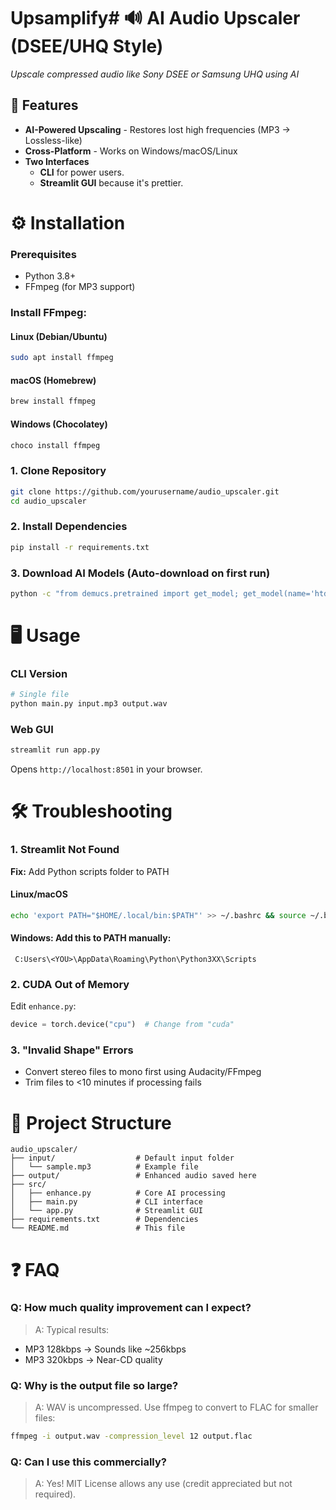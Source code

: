# Upsamplify# 🔊 AI Audio Upscaler (DSEE/UHQ Style)  
*Upscale compressed audio like Sony DSEE or Samsung UHQ using AI*  

## 🚀 Features  
- **AI-Powered Upscaling** - Restores lost high frequencies (MP3 → Lossless-like)  
- **Cross-Platform** - Works on Windows/macOS/Linux  
- **Two Interfaces**  
  - **CLI** for power users.
  - **Streamlit GUI** because it's prettier.  

# ⚙️ Installation  

### Prerequisites  
- Python 3.8+  
- FFmpeg (for MP3 support)  

### Install FFmpeg: 

#### Linux (Debian/Ubuntu)
```bash
sudo apt install ffmpeg
```

#### macOS (Homebrew)
```bash
brew install ffmpeg
```

#### Windows (Chocolatey)
```bash
choco install ffmpeg
```

### 1. Clone Repository
```bash
git clone https://github.com/yourusername/audio_upscaler.git
cd audio_upscaler
```

### 2. Install Dependencies
```bash
pip install -r requirements.txt
```

### 3. Download AI Models (Auto-download on first run)
```bash
python -c "from demucs.pretrained import get_model; get_model(name='htdemucs')"
```

# 🖥️ Usage
### CLI Version
```bash
# Single file
python main.py input.mp3 output.wav
```

### Web GUI
```bash
streamlit run app.py
```
Opens `http://localhost:8501` in your browser.

# 🛠️ Troubleshooting
### 1. Streamlit Not Found
**Fix:** Add Python scripts folder to PATH

#### Linux/macOS
```bash
echo 'export PATH="$HOME/.local/bin:$PATH"' >> ~/.bashrc && source ~/.bashrc
```
#### Windows: Add this to PATH manually:
```
 C:Users\<YOU>\AppData\Roaming\Python\Python3XX\Scripts
```

### 2. CUDA Out of Memory
Edit `enhance.py`:
```python
device = torch.device("cpu")  # Change from "cuda"
```

### 3. "Invalid Shape" Errors
- Convert stereo files to mono first using Audacity/FFmpeg
- Trim files to <10 minutes if processing fails

# 📂 Project Structure
```
audio_upscaler/
├── input/                  # Default input folder
│   └── sample.mp3          # Example file
├── output/                 # Enhanced audio saved here
├── src/
│   ├── enhance.py          # Core AI processing
│   ├── main.py             # CLI interface
│   └── app.py              # Streamlit GUI
├── requirements.txt        # Dependencies
└── README.md               # This file
```

# ❓ FAQ
### Q: How much quality improvement can I expect?
> A: Typical results:
- MP3 128kbps → Sounds like ~256kbps
- MP3 320kbps → Near-CD quality

### Q: Why is the output file so large?
> A: WAV is uncompressed. Use ffmpeg to convert to FLAC for smaller files:
```bash
ffmpeg -i output.wav -compression_level 12 output.flac
```

### Q: Can I use this commercially?
> A: Yes! MIT License allows any use (credit appreciated but not required).
